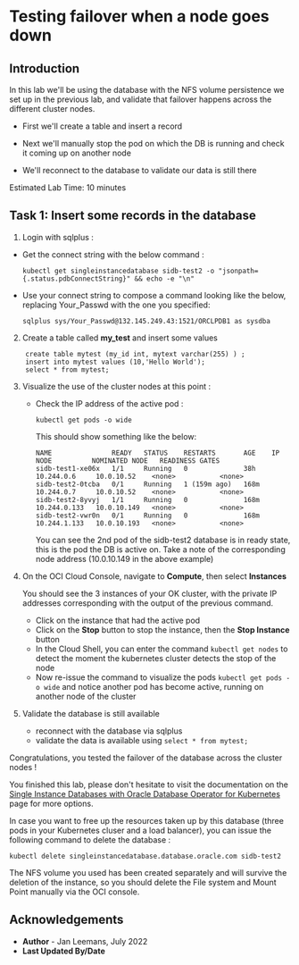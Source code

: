 # Testing failover when a node goes down

## Introduction

In this lab we'll be using the database with the NFS volume persistence we set up in the previous lab, and validate that failover happens across the different cluster nodes.

- First we'll create a table and insert a record

- Next we'll manually stop the pod on which the DB is running and check it coming up on another node

- We'll reconnect to the database to validate our data is still there

  

Estimated Lab Time: 10 minutes



## Task 1: Insert some records in the database
1. Login with sqlplus :
   

- Get the connect string with the below command : 

  ```
  kubectl get singleinstancedatabase sidb-test2 -o "jsonpath={.status.pdbConnectString}" && echo -e "\n"
  ```

- Use your connect string to compose a command looking like the below, replacing Your_Passwd with the one you specified:

  ```
  sqlplus sys/Your_Passwd@132.145.249.43:1521/ORCLPDB1 as sysdba
  ```


2. Create a table called **my_test** and insert some values

```
    create table mytest (my_id int, mytext varchar(255) ) ;
    insert into mytest values (10,'Hello World');
    select * from mytest;
```



3. Visualize the use of the cluster nodes at this point :

   - Check the IP address of the active pod : 

     ```
     kubectl get pods -o wide
     ```

     This should show something like the below:

     ```
     NAME               READY   STATUS    RESTARTS       AGE    IP             NODE          NOMINATED NODE   READINESS GATES
     sidb-test1-xe06x   1/1     Running   0              38h    10.244.0.6     10.0.10.52    <none>           <none>
     sidb-test2-0tcba   0/1     Running   1 (159m ago)   168m   10.244.0.7     10.0.10.52    <none>           <none>
     sidb-test2-8yvyj   1/1     Running   0              168m   10.244.0.133   10.0.10.149   <none>           <none>
     sidb-test2-vwr0n   0/1     Running   0              168m   10.244.1.133   10.0.10.193   <none>           <none>
     ```

     You can see the 2nd pod of the sidb-test2 database is in ready state, this is the pod the DB is active on.  Take a note of the corresponding node address (10.0.10.149 in the above example)

4. On the OCI Cloud Console, navigate to **Compute**, then select **Instances**

   You should see the 3 instances of your OK cluster, with the private IP addresses corresponding with the output of the previous command.

   - Click on the instance that had the active pod
   - Click on the **Stop** button to stop the instance, then the **Stop Instance** button
   - In the Cloud Shell, you can enter the command `kubectl get nodes` to detect the moment the kubernetes cluster detects the stop of the node
   - Now re-issue the command to visualize the pods `kubectl get pods -o wide` and notice another pod has become active, running on another node of the cluster 

   

5. Validate the database is still available
   - reconnect with the database via sqlplus
   - validate the data is available using `select * from mytest;`



Congratulations, you tested the failover of the database across the cluster nodes !

You finished this lab, please don't hesitate to visit the documentation  on the [Single Instance Databases with Oracle Database Operator for Kubernetes](https://github.com/oracle/oracle-database-operator/blob/main/docs/sidb/README.md) page for more options. 



In case you want to free up the resources taken up by this database (three pods in your Kubernetes cluser and a load balancer), you can issue the following command to delete the database :

````
kubectl delete singleinstancedatabase.database.oracle.com sidb-test2
````

The NFS volume you used has been created separately and will survive the deletion of the instance, so you should delete the File system and Mount Point manually via the OCI console.


## Acknowledgements
* **Author** - Jan Leemans, July 2022
* **Last Updated By/Date**
